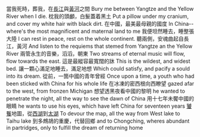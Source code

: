 當我死時，葬我，在[長江](https://baike.baidu.hk/item/%E9%95%B7%E6%B1%9F)與[黃河](https://baike.baidu.hk/item/%E9%BB%83%E6%B2%B3)之間
Bury me between Yangtze and the Yellow River when I die.
枕我的頭顱，白髮蓋着黑土
Put a pillow under my cranium, and cover my white hair with black dirt.
在中國，最美最母親的國度
In China--where's the most magnificent and maternal land to me
我便坦然睡去，睡整張大陸
I can rest in peace, rest on the whole continent.
聽兩側，安魂曲起自長江，黃河
And listen to the requiems that stemed from Yangtze an the Yellow River
兩管永生的音樂，滔滔，朝東
Two streams of eternal music will flow, flow towards the east.
這是最縱容最寬闊的牀
This is the wildest, and widest bed.
讓一顆心滿足地睡去，滿足地想
Which could satisfy, and pacify a sould into its dream.
從前，一箇中國的青年曾經
Once upon a time, a youth who had been sticked with China for his whole life
在冰凍的密西根向西瞭望
gazed afar to the west, from fronzen Michigan
想望透黑夜看中國的黎明
he wanted to penetrate the night, all the way to see the dawn of China
用十七年未饜中國的眼睛
he wants to use his eyes, which have left China for seventeen years
[饕餮](https://baike.baidu.hk/item/%E9%A5%95%E9%A4%AE)地圖，從[西湖](https://baike.baidu.hk/item/%E8%A5%BF%E6%B9%96)到[太湖](https://baike.baidu.hk/item/%E5%A4%AA%E6%B9%96)
To devour the map, all the way from West lake to Taihu lake
到多鷓鴣的重慶，代替回鄉
and to Chongching, wheres abundant in partridges, only to fulfill the dream of returning home